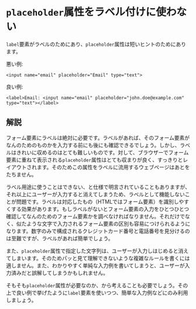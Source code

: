 # `placeholder`属性をラベル付けに使わない

`label`要素がラベルのためにあり、`placeholder`属性は短いヒントのためにあります。

悪い例:

    <input name="email" placeholder="Email" type="text">

良い例:

    <label>Email: <input name="email" placeholder="john.doe@example.com" type="text"></label>


## 解説

フォーム要素にラベルは絶対に必要です。ラベルがあれば、そのフォーム要素がなんのためのものかを入力する前にも後にも確認できるでしょう。しかし、ラベルはきれいに収めるのはとても難しいものです。対して、ブラウザーでフォーム要素に重ねて表示される`placeholder`属性はとても収まりが良く、すっきりとレイアウトされます。そのためこの属性をラベルに流用するウェブページはあとをたちません。

ラベル用途に使うことはできない、と仕様で明言されていることもありますが、それ以上にユーザーが入力すると消えてしまうため、ラベルとして機能しないことが問題です。ラベルは対応したもの（HTMLではフォーム要素）を識別しやすくする効果があります。もしラベルがないとフォーム要素の入力をひとつひとつ確認してなんのためのフォーム要素かを調べなければなりません。それだけでなく、似たような文字で入力されるフォーム要素の区別も容易につけられるようになります。数字のみで構成されるクレジットカード番号と電話番号を見分けるのは至難ですが、ラベルがあれば簡単でしょう。

また、`placeholder`属性で指定した文字列は、ユーザーが入力しはじめると消えてしまいます。そのためパッと見て理解できないような複雑なルールを書くには適しません。また、わかりやすく単純な入力例を書いてしまうと、ユーザーが入力済みだと誤解してしまうかもしれません。

そもそも`placeholder`属性が必要なのか、から考えることも必要でしょう。その上で良い例で挙げたように`label`要素を使いつつ、簡単な入力例などにのみ利用しましょう。
